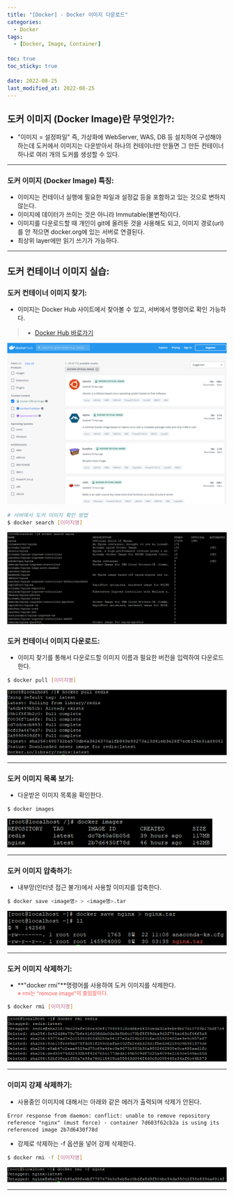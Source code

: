 ```yaml
---
title: "[Docker] - Docker 이미지 다운로드"
categories:
  - Docker
tags:
  - [Docker, Image, Container]

toc: true
toc_sticky: true

date: 2022-08-25
last_modified_at: 2022-08-25
---
```


## 도커 이미지 (Docker Image)란 무엇인가?:
- "이미지 = 설정파일" 즉, 가상화에 WebServer, WAS, DB 등 설치하여 구성해야하는데 도커에서 이미지는 다운받아서 하나의 컨테이너만 만들면 그 만든 컨테이너 하나로 여러 개의 도커를 생성할 수 있다.

* * *

### 도커 이미지 (Docker Image) 특징:
- 이미지는 컨테이너 실행에 필요한 파일과 설정값 등을 포함하고 있는 것으로 변하지 않는다.
- 이미지에 데이터가 쓰이는 것은 아니라 Immutable(불변적)이다.
- 이미지를 다운로드할 때 개인이 git에 올려둔 것을 사용해도 되고, 이미지 경로(url)를 안 적으면 docker.org에 있는 서버로 연결된다.
- 최상위 layer에만 읽기 쓰기가 가능하다.

* * *

## 도커 컨테이너 이미지 실습:
### 도커 컨테이너 이미지 찾기:
- 이미지는 Docker Hub 사이트에서 찾아볼 수 있고, 서버에서 명령어로 확인 가능하다.
> * [Docker Hub 바로가기](https://hub.docker.com/search?image_filter=official&q= "Docker Hub")

[![텍스트](/assets/images/docker/docker%20hub%20%ED%8E%98%EC%9D%B4%EC%A7%80%20%ED%99%94%EB%A9%B4.PNG)](/assets/images/docker/docker%20hub%20%ED%8E%98%EC%9D%B4%EC%A7%80%20%ED%99%94%EB%A9%B4.PNG)

```bash
# 서버에서 도커 이미지 확인 방법
$ docker search [이미지명]
```
[![텍스트](/assets/images/docker/docker%20image%20%EC%84%9C%EB%B2%84%EC%97%90%EC%84%9C%20%EA%B2%80%EC%83%89%20%ED%99%94%EB%A9%B4.PNG)](/assets/images/docker/docker%20image%20%EC%84%9C%EB%B2%84%EC%97%90%EC%84%9C%20%EA%B2%80%EC%83%89%20%ED%99%94%EB%A9%B4.PNG)

### 도커 컨테이너 이미지 다운로드:
- 이미지 찾기를 통해서 다운로드할 이미지 이름과 필요한 버전을 입력하여 다운로드한다.
```bash
$ docker pull [이미지명]
```
[![텍스트](/assets/images/docker/docker%20image%20%EB%8B%A4%EC%9A%B4%EB%A1%9C%EB%93%9C%20%ED%99%94%EB%A9%B4.PNG)](/assets/images/docker/docker%20image%20%EB%8B%A4%EC%9A%B4%EB%A1%9C%EB%93%9C%20%ED%99%94%EB%A9%B4.PNG)

* * *

### 도커 이미지 목록 보기:
- 다운받은 이미지 목록을 확인한다.
```bash
$ docker images
```
[![텍스트](/assets/images/docker/docker%20image%20%EB%AA%A9%EB%A1%9D%20%ED%99%94%EB%A9%B4.PNG)](/assets/images/docker/docker%20image%20%EB%AA%A9%EB%A1%9D%20%ED%99%94%EB%A9%B4.PNG)

* * *

### 도커 이미지 압축하기:
- 내부망(인터넷 접근 불가)에서 사용할 이미지를 압축한다.
```bash
$ docker save <image명> > <image명>.tar
```
[![텍스트](/assets/images/docker/docker%20image%20%EC%95%95%EC%B6%95%20%EC%A7%84%ED%96%89%20%ED%99%94%EB%A9%B4.PNG)](/assets/images/docker/docker%20image%20%EC%95%95%EC%B6%95%20%EC%A7%84%ED%96%89%20%ED%99%94%EB%A9%B4.PNG)

* * *

### 도커 이미지 삭제하기:
- **"docker rmi"**명령어를 사용하여 도커 이미지를 삭제한다.<br>
<span style="color:#FA5858; font-size:12px">※ rmi는 "remove image"의 줄임말이다.</span>
```bash
$ docker rmi [이미지명]
```
[![텍스트](/assets/images/docker/docker%20image%20%EC%A0%95%EC%83%81%EC%82%AD%EC%A0%9C.PNG)](/assets/images/docker/docker%20image%20%EC%A0%95%EC%83%81%EC%82%AD%EC%A0%9C.PNG)
  
* * *

### 이미지 강제 삭제하기:
- 사용중인 이미지에 대해서는 아래와 같은 에러가 출력되며 삭제가 안된다.
```
Error response from daemon: conflict: unable to remove repository reference "nginx" (must force) - container 7d603f62cb2a is using its referenced image 2b7d6430f78d
```

- 강제로 삭제하는 -f 옵션을 넣어 강제 삭제한다.
```bash
$ docker rmi -f [이미지명]
```
[![텍스트](/assets/images/docker/docker%20image%20%EC%99%84%EC%A0%84%EC%82%AD%EC%A0%9C.PNG)](/assets/images/docker/docker%20image%20%EC%99%84%EC%A0%84%EC%82%AD%EC%A0%9C.PNG)

* * *